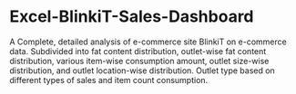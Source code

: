 # Excel-BlinkiT-Sales-Dashboard
A Complete, detailed analysis of e-commerce site BlinkiT on e-commerce data. Subdivided into fat content distribution, outlet-wise fat content distribution, various item-wise consumption amount, outlet size-wise distribution, and outlet location-wise distribution. Outlet type based on different types of sales and item count consumption. 
